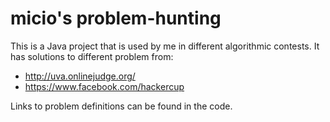 micio's problem-hunting
=======================

This is a Java project that is used by me in different algorithmic contests. It has solutions to different problem from:

- http://uva.onlinejudge.org/
- https://www.facebook.com/hackercup

Links to problem definitions can be found in the code.
